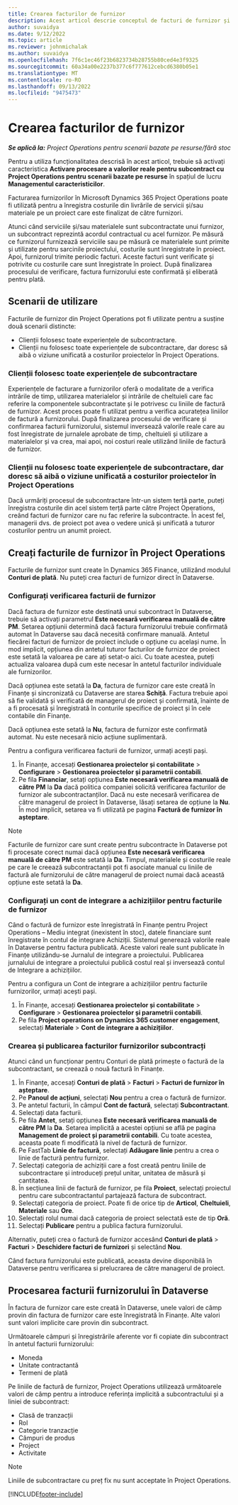 ```yaml
---
title: Crearea facturilor de furnizor
description: Acest articol descrie conceptul de facturi de furnizor și explică modul de creare a acestora în Microsoft Dynamics 365 Project Operations.
author: suvaidya
ms.date: 9/12/2022
ms.topic: article
ms.reviewer: johnmichalak
ms.author: suvaidya
ms.openlocfilehash: 7f6c1ec46f23b6823734b28755b80ced4e3f9325
ms.sourcegitcommit: 60a34a00e2237b377c6f777612cebcd6380b05e1
ms.translationtype: MT
ms.contentlocale: ro-RO
ms.lasthandoff: 09/13/2022
ms.locfileid: "9475473"
---
```

# <a name="create-vendor-invoices"></a>Crearea facturilor de furnizor

_**Se aplică la:** Project Operations pentru scenarii bazate pe resurse/fără stoc_

Pentru a utiliza funcționalitatea descrisă în acest articol, trebuie să activați caracteristica **Activare procesare a valorilor reale pentru subcontract cu Project Operations pentru scenarii bazate pe resurse** în spațiul de lucru **Managementul caracteristicilor**.

Facturarea furnizorilor în Microsoft Dynamics 365 Project Operations poate fi utilizată pentru a înregistra costurile din livrările de servicii și/sau materiale pe un proiect care este finalizat de către furnizori.

Atunci când serviciile și/sau materialele sunt subcontractate unui furnizor, un subcontract reprezintă acordul contractual cu acel furnizor. Pe măsură ce furnizorul furnizează serviciile sau pe măsură ce materialele sunt primite și utilizate pentru sarcinile proiectului, costurile sunt înregistrate în proiect. Apoi, furnizorul trimite periodic facturi. Aceste facturi sunt verificate și potrivite cu costurile care sunt înregistrate în proiect. După finalizarea procesului de verificare, factura furnizorului este confirmată și eliberată pentru plată.

## <a name="scenarios-for-use"></a>Scenarii de utilizare

Facturile de furnizor din Project Operations pot fi utilizate pentru a susține două scenarii distincte:

- Clienții folosesc toate experiențele de subcontractare.
- Clienții nu folosesc toate experiențele de subcontractare, dar doresc să aibă o viziune unificată a costurilor proiectelor în Project Operations.

### <a name="customers-use-the-full-subcontracting-experiences"></a>Clienții folosesc toate experiențele de subcontractare

Experiențele de facturare a furnizorilor oferă o modalitate de a verifica intrările de timp, utilizarea materialelor și intrările de cheltuieli care fac referire la componentele subcontractate și le potrivesc cu liniile de factură de furnizor. Acest proces poate fi utilizat pentru a verifica acuratețea liniilor de factură a furnizorului. După finalizarea procesului de verificare și confirmarea facturii furnizorului, sistemul inversează valorile reale care au fost înregistrate de jurnalele aprobate de timp, cheltuieli și utilizare a materialelor și va crea, mai apoi, noi costuri reale utilizând liniile de factură de furnizor.

### <a name="customers-dont-use-the-full-subcontracting-experiences-but-want-to-have-a-unified-view-of-costs-on-projects-in-project-operations"></a>Clienții nu folosesc toate experiențele de subcontractare, dar doresc să aibă o viziune unificată a costurilor proiectelor în Project Operations

Dacă urmăriți procesul de subcontractare într-un sistem terță parte, puteți înregistra costurile din acel sistem terță parte către Project Operations, creând facturi de furnizor care nu fac referire la subcontracte. În acest fel, managerii dvs. de proiect pot avea o vedere unică și unificată a tuturor costurilor pentru un anumit proiect.

## <a name="create-vendor-invoices-in-project-operations"></a>Creați facturile de furnizor în Project Operations

Facturile de furnizor sunt create în Dynamics 365 Finance, utilizând modulul **Conturi de plată**. Nu puteți crea facturi de furnizor direct în Dataverse.

### <a name="set-up-vendor-invoice-verification"></a>Configurați verificarea facturii de furnizor

Dacă factura de furnizor este destinată unui subcontract în Dataverse, trebuie să activați parametrul **Este necesară verificarea manuală de către PM**. Setarea opțiunii determină dacă factura furnizorului trebuie confirmată automat în Dataverse sau dacă necesită confirmare manuală. Antetul fiecărei facturi de furnizor de proiect include o opțiune cu același nume. În mod implicit, opțiunea din antetul tuturor facturilor de furnizor de proiect este setată la valoarea pe care ați setat-o aici. Cu toate acestea, puteți actualiza valoarea după cum este necesar în antetul facturilor individuale ale furnizorilor.

Dacă opțiunea este setată la **Da**, factura de furnizor care este creată în Finanțe și sincronizată cu Dataverse are starea **Schiță**. Factura trebuie apoi să fie validată și verificată de managerul de proiect și confirmată, înainte de a fi procesată și înregistrată în conturile specifice de proiect și în cele contabile din Finanțe.

Dacă opțiunea este setată la **Nu**, factura de furnizor este confirmată automat. Nu este necesară nicio acțiune suplimentară.

Pentru a configura verificarea facturii de furnizor, urmați acești pași.

1. În Finanțe, accesați **Gestionarea proiectelor și contabilitate** \> **Configurare** \> **Gestionarea proiectelor și parametrii contabili**.
1. Pe fila **Financiar**, setați opțiunea **Este necesară verificarea manuală de către PM** la **Da** dacă politica companiei solicită verificarea facturilor de furnizor ale subcontractanților. Dacă nu este necesară verificarea de către managerul de proiect în Dataverse, lăsați setarea de opțiune la **Nu**. În mod implicit, setarea va fi utilizată pe pagina **Factură de furnizor în așteptare**.

> [!NOTE]
> Facturile de furnizor care sunt create pentru subcontracte în Dataverse pot fi procesate corect numai dacă opțiunea **Este necesară verificarea manuală de către PM** este setată la **Da**. Timpul, materialele și costurile reale pe care le creează subcontractanții pot fi asociate manual cu liniile de factură ale furnizorului de către managerul de proiect numai dacă această opțiune este setată la **Da**.

### <a name="set-up-a-procurement-integration-account-for-vendor-invoices"></a>Configurați un cont de integrare a achizițiilor pentru facturile de furnizor

Când o factură de furnizor este înregistrată în Finanțe pentru Project Operations – Mediu integrat (inexistent în stoc), datele financiare sunt înregistrate în contul de integrare Achiziții. Sistemul generează valorile reale în Dataverse pentru factura publicată. Aceste valori reale sunt publicate în Finanțe utilizându-se Jurnalul de integrare a proiectului. Publicarea jurnalului de integrare a proiectului publică costul real și inversează contul de Integrare a achizițiilor.

Pentru a configura un Cont de integrare a achizițiilor pentru facturile furnizorilor, urmați acești pași.

1. În Finanțe, accesați **Gestionarea proiectelor și contabilitate** \> **Configurare** \> **Gestionarea proiectelor și parametrii contabili**.
1. Pe fila **Project operations on Dynamics 365 customer engagement**, selectați **Materiale** \> **Cont de integrare a achizițiilor**.

### <a name="create-and-post-subcontract-vendor-invoices"></a>Crearea și publicarea facturilor furnizorilor subcontracți

Atunci când un funcționar pentru Conturi de plată primește o factură de la subcontractant, se creează o nouă factură în Finanțe.

1. În Finanțe, accesați **Conturi de plată** \> **Facturi** \> **Facturi de furnizor în așteptare**.
1. Pe **Panoul de acțiuni**, selectați **Nou** pentru a crea o factură de furnizor.
1. Pe antetul facturii, în câmpul **Cont de factură**, selectați **Subcontractant**.
1. Selectați data facturii.
1. Pe fila **Antet**, setați opțiunea **Este necesară verificarea manuală de către PM** la **Da**. Setarea implicită a acestei opțiuni se află pe pagina **Management de proiect și parametrii contabili**. Cu toate acestea, aceasta poate fi modificată la nivel de factură de furnizor.
1. Pe FastTab **Linie de factură**, selectați **Adăugare linie** pentru a crea o linie de factură pentru furnizor.
1. Selectați categoria de achiziții care a fost creată pentru liniile de subcontractare și introduceți prețul unitar, unitatea de măsură și cantitatea.
1. În secțiunea linii de factură de furnizor, pe fila **Proiect**, selectați proiectul pentru care subcontractantul partajează factura de subcontract.
1. Selectați categoria de proiect. Poate fi de orice tip de **Articol**, **Cheltuieli**, **Materiale** sau **Ore**.
1. Selectați rolul numai dacă categoria de proiect selectată este de tip **Oră**.
1. Selectați **Publicare** pentru a publica factura furnizorului.

Alternativ, puteți crea o factură de furnizor accesând **Conturi de plată** \> **Facturi** \> **Deschidere facturi de furnizori** și selectând **Nou**.

Când factura furnizorului este publicată, aceasta devine disponibilă în Dataverse pentru verificarea si prelucrarea de către managerul de proiect.

## <a name="vendor-invoice-processing-in-dataverse"></a>Procesarea facturii furnizorului în Dataverse

În factura de furnizor care este creată în Dataverse, unele valori de câmp provin din factura de furnizor care este înregistrată în Finanțe. Alte valori sunt valori implicite care provin din subcontract.

Următoarele câmpuri și înregistrările aferente vor fi copiate din subcontract în antetul facturii furnizorului:

- Moneda
- Unitate contractantă
- Termeni de plată

Pe liniile de factură de furnizor, Project Operations utilizează următoarele valori de câmp pentru a introduce referința implicită a subcontractului și a liniei de subcontract:

- Clasă de tranzacții
- Rol
- Categorie tranzacție
- Câmpuri de produs
- Project
- Activitate

> [!NOTE]
> Liniile de subcontractare cu preț fix nu sunt acceptate în Project Operations.

[!INCLUDE[footer-include](../includes/footer-banner.md)]
